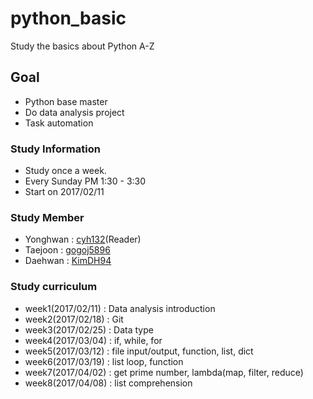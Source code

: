 # python_basic
Study the basics about Python A-Z

## Goal
- Python base master
- Do data analysis project
- Task automation

### Study Information
- Study once a week.
- Every Sunday PM 1:30 - 3:30
- Start on 2017/02/11

### Study Member
- Yonghwan : [cyh132](https://github.com/cyh132)(Reader)
- Taejoon  : [gogoj5896](https://github.com/gogoj5896)
- Daehwan  : [KimDH94](https://github.com/KimDH94)

### Study curriculum
- week1(2017/02/11) : Data analysis introduction
- week2(2017/02/18) : Git
- week3(2017/02/25) : Data type 
- week4(2017/03/04) : if, while, for
- week5(2017/03/12) : file input/output, function, list, dict
- week6(2017/03/19) : list loop, function
- week7(2017/04/02) : get prime number, lambda(map, filter, reduce)
- week8(2017/04/08) : list comprehension